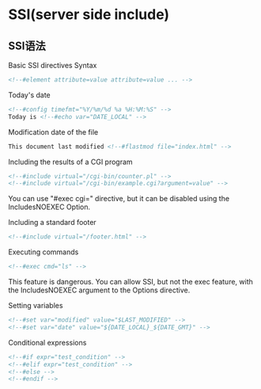 # SSI(server side include)

## SSI语法

Basic SSI directives Syntax

```html
<!--#element attribute=value attribute=value ... -->
```

Today's date

```html
<!--#config timefmt="%Y/%m/%d %a %H:%M:%S" -->
Today is <!--#echo var="DATE_LOCAL" -->
```

Modification date of the file

```html
This document last modified <!--#flastmod file="index.html" -->
```

Including the results of a CGI program

```html
<!--#include virtual="/cgi-bin/counter.pl" -->
<!--#include virtual="/cgi-bin/example.cgi?argument=value" -->
```

You can use "#exec cgi=" directive, but it can be disabled using the IncludesNOEXEC Option.

Including a standard footer

```html
<!--#include virtual="/footer.html" -->
```

Executing commands

```html
<!--#exec cmd="ls" -->
```

This feature is dangerous. You can allow SSI, but not the exec feature, with the IncludesNOEXEC argument to the Options directive.

Setting variables

```html
<!--#set var="modified" value="$LAST_MODIFIED" -->
<!--#set var="date" value="${DATE_LOCAL}_${DATE_GMT}" -->
```

Conditional expressions

```html
<!--#if expr="test_condition" -->
<!--#elif expr="test_condition" -->
<!--#else -->
<!--#endif -->
```